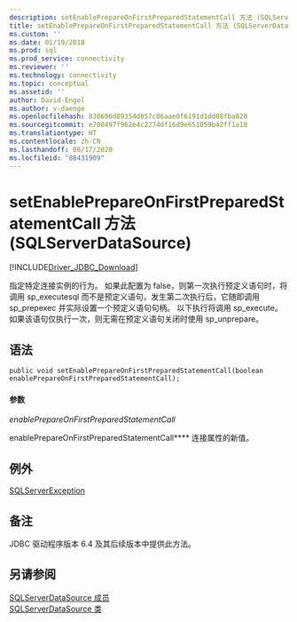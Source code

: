```yaml
---
description: setEnablePrepareOnFirstPreparedStatementCall 方法 (SQLServerDataSource)
title: setEnablePrepareOnFirstPreparedStatementCall 方法 (SQLServerDataSource) | Microsoft Docs
ms.custom: ''
ms.date: 01/19/2018
ms.prod: sql
ms.prod_service: connectivity
ms.reviewer: ''
ms.technology: connectivity
ms.topic: conceptual
ms.assetid: ''
author: David-Engel
ms.author: v-daenge
ms.openlocfilehash: 838696d89354d857c86aae0f6191d1dd08fba820
ms.sourcegitcommit: e700497f962e4c2274df16d9e651059b42ff1a10
ms.translationtype: HT
ms.contentlocale: zh-CN
ms.lasthandoff: 08/17/2020
ms.locfileid: "88431909"
---
```

# <a name="setenableprepareonfirstpreparedstatementcall-method-sqlserverdatasource"></a>setEnablePrepareOnFirstPreparedStatementCall 方法 (SQLServerDataSource)
[!INCLUDE[Driver_JDBC_Download](../../../includes/driver_jdbc_download.md)]

  指定特定连接实例的行为。 如果此配置为 false，则第一次执行预定义语句时，将调用 sp_executesql 而不是预定义语句，发生第二次执行后，它随即调用 sp_prepexec 并实际设置一个预定义语句句柄。 以下执行将调用 sp_execute。 如果该语句仅执行一次，则无需在预定义语句关闭时使用 sp_unprepare。  
## <a name="syntax"></a>语法  
  
```
public void setEnablePrepareOnFirstPreparedStatementCall(boolean enablePrepareOnFirstPreparedStatementCall);  
```  
  
#### <a name="parameters"></a>参数  
 *enablePrepareOnFirstPreparedStatementCall*  
  
 enablePrepareOnFirstPreparedStatementCall**** 连接属性的新值。  

## <a name="exceptions"></a>例外  
 [SQLServerException](../../../connect/jdbc/reference/sqlserverexception-class.md)  
 
## <a name="remarks"></a>备注  
 JDBC 驱动程序版本 6.4 及其后续版本中提供此方法。
 
## <a name="see-also"></a>另请参阅  
 [SQLServerDataSource 成员](../../../connect/jdbc/reference/sqlserverdatasource-members.md)   
 [SQLServerDataSource 类](../../../connect/jdbc/reference/sqlserverdatasource-class.md)  
  
  
